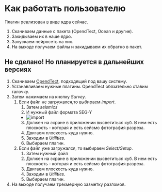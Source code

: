 # Как работать пользователю
Плагин реализован в виде ядра сейчас.

1.  Скачиваем данные с пакета (OpendTect, Ocean и другие).
2.  Закидываем их в наше ядро.
3.  Запускаем нейросеть на них.
4.  На выходе получаем файлы и закидываем их обратно в пакет.

## Не сделано! Но планируется в дальнейших версиях
1.  Скачиваем [OpendTect](https://dgbes.com/index.php/download), подходящий под вашу систему.
2.  Устанавливаем нужные плагины. OpendTect обязательно ставим галочку.
3.  Затем нажимаем на кнопку *Survey*.
    1.  Если файл не загружался,то выбираем *import*.
        1.  Затем *seismics*
        2.  И нужный файл формата SEG-Y
        * ![import](http://doc.opendtect.org/5.0.0/doc/od_userdoc/content/resources/images/5_menu_-_survey/import_seismic_popout_menu.png)
        3. Должен на экране в приложении высветиться куб. В нем есть плоскость - которая и есть сейсмо фотография разреза.
        4. Двигаем плоскость куда нужно.
        5. Заходим в *Utilities*.
        6. Выбираем плагин.
    2.  Если файл уже загружался, то выбираем *Select/Setup*.
        1.  Затем нужный файл
        2. Должен на экране в приложении высветиться куб. В нем есть плоскость - которая и есть сейсмо фотография разреза.
        3. Двигаем плоскость куда нужно.
        4. Заходим в *Utilities*.
        5. Выбираем плагин.
  4. На выходе получаем трехмерную зазметку разломов.
